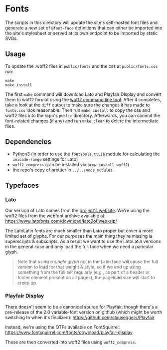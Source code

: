 # Fonts

The scripts in this directory will update the site's self-hosted font files and generate a new set of `@font-face` definitions that can either be imported into the site's stylesheet or served at its own endpoint to be imported by static SVGs.

## Usage

To update the .woff2 files in `public/fonts` and the css at `public/fonts.css` run:

```console
make
make install
```

The first `make` command will download Lato and Playfair Display and convert them to woff2 format using the [woff2 command line tool](https://github.com/google/woff2). After it completes, take a look at the `diff` output to make sure the changes it has made to `fonts.css` look reasonable. Then run `make install` to copy the css and woff2 files into the repo's `public` directory. Afterwards, you can commit the font-related changes (if any) and run `make clean` to delete the intermediate files.

## Dependencies

-   Python3 (in order to use the [`fontTools.ttLib`](https://pypi.org/project/fonttools/) module for calculating the `unicode-range` settings for Lato)
-   `woff2_compress` (can be installed via `brew install woff2`)
-   the repo's copy of prettier in `../../node_modules`

## Typefaces

### Lato

Our version of Lato comes from the [project's website](https://www.latofonts.com/lato-free-fonts/). We're using the woff2 files from the webfont archive available at: https://www.latofonts.com/download/lato2oflweb-zip/

The LatoLatin fonts are much smaller than Lato proper but cover a more limited set of glyphs. For our purposes the main thing they're missing is superscripts & subscripts. As a result we want to use the LatoLatin versions in the general case and only load the full face when we need a paricular glyph.

> Note that using _a single glyph_ not in the Latin face will cause the full version to load for that weight & style, so if we end up using something from the full set regularly (e.g., as part of a header or footer element present on all pages), the pageload size will start to creep up.

### Playfair Display

There doesn't seem to be a canonical source for Playfair, though there's a pre-release of the 2.0 variable-font version on github (which might be worth switching to when it's finalized):
https://github.com/clauseggers/Playfair

Instead, we're using the OTFs available on FontSquirrel:
https://www.fontsquirrel.com/fonts/download/playfair-display

These are then converted into woff2 files using `woff2_compress`.
